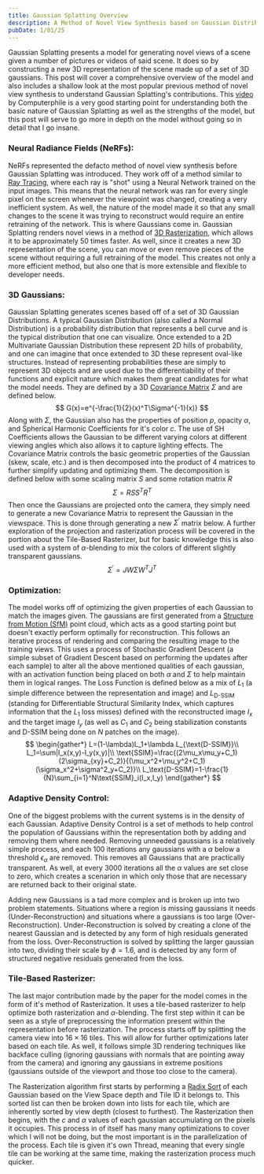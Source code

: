 ```yaml
---
title: Gaussian Splatting Overview
description: A Method of Novel View Synthesis based on Gaussian Distributions
pubDate: 1/01/25
---
```

Gaussian Splatting presents a model for generating novel views of a scene given a number of pictures or videos of said scene. It does so by constructing a new 3D representation of the scene made up of a set of 3D gaussians. This post will cover a comprehensive overview of the model and also includes a shallow look at the most popular previous method of novel view synthesis to understand Gaussian Splatting's contributions. This [video](https://youtu.be/VkIJbpdTujE?si=DzVAgB9yuRfWDDDZ) by Computerphile is a very good starting point for understanding both the basic nature of Gaussian Splatting as well as the strengths of the model, but this post will serve to go more in depth on the model without going so in detail that I go insane.

### Neural Radiance Fields (NeRFs):
NeRFs represented the defacto method of novel view synthesis before Gaussian Splatting was introduced. They work off of a method similar to [Ray Tracing](https://developer.nvidia.com/discover/ray-tracing), where each ray is "shot" using a Neural Network trained on the input images. This means that the neural network was ran for every single pixel on the screen whenever the viewpoint was changed, creating a very inefficient system. As well, the nature of the model made it so that any small changes to the scene it was trying to reconstruct would require an entire retraining of the network. This is where Gaussians come in. Gaussian Splatting renders novel views in a method of [3D Rasterization](https://www.cs.princeton.edu/courses/archive/spring20/cos426/lectures/Lecture-14.pdf), which allows it to be approximately 50 times faster. As well, since it creates a new 3D representation of the scene, you can move or even remove pieces of the scene without requiring a full retraining of the model. This creates not only a more efficient method, but also one that is more extensible and flexible to developer needs.

### 3D Gaussians:
Gaussian Splatting generates scenes based off of a set of 3D Gaussian Distributions. A typical Gaussian Distribution (also called a Normal Distribution) is a probability distribution that represents a bell curve and is the typical distribution that one can visualize. Once extended to a 2D Multivariate Gaussian Distribution these represent 2D hills of probability, and one can imagine that once extended to 3D these represent oval-like structures. Instead of representing probabilities these are simply to represent 3D objects and are used due to the differentiability of their functions and explicit nature which makes them great candidates for what the model needs. They are defined by a 3D [Covariance Matrix](https://www.geeksforgeeks.org/covariance-matrix/) $\Sigma$ and are defined below. 
$$
G(x)=e^{-\frac{1}{2}(x)^T\Sigma^{-1}(x)}
$$
Along with $\Sigma$, the Gaussian also has the properties of position $p$, opacity $\alpha$, and Spherical Harmonic Coefficients for it's color $c$. The use of SH Coefficients allows the Gaussian to be different varying colors at different viewing angles which also allows it to capture lighting effects. The Covariance Matrix controls the basic geometric properties of the Gaussian (skew, scale, etc.) and is then decomposed into the product of 4 matrices to further simplify updating and optimizing them. The decomposition is defined below with some scaling matrix $S$ and some rotation matrix $R$
$$
\Sigma=RSS^TR^T
$$
Then once the Gaussians are projected onto the camera, they simply need to generate a new Covariance Matrix to represent the Gaussian in the viewspace. This is done through generating a new $\Sigma^\prime$ matrix below. A further exploration of the projection and rasterization process will be covered in the portion about the Tile-Based Rasterizer, but for basic knowledge this is also used with a system of $\alpha$-blending to mix the colors of different slightly transparent gaussians.
$$
\Sigma^\prime=JW\Sigma W^T J^T
$$

### Optimization:
The model works off of optimizing the given properties of each Gaussian to match the images given. The gaussians are first generated from a [Structure from Motion (SfM)](https://www.mathworks.com/help/vision/ug/what-is-structure-from-motion.html) point cloud, which acts as a good starting point but doesn't exactly perform optimally for reconstruction. This follows an iterative process of rendering and comparing the resulting image to the training views. This uses a process of Stochastic Gradient Descent (a simple subset of Gradient Descent based on performing the updates after each sample) to alter all the above mentioned qualities of each gaussian, with an activation function being placed on both $\alpha$ and $\Sigma$ to help maintain them in logical ranges. The Loss Function is defined below as a mix of $L_1$ (a simple difference between the representation and image) and $L_{\text{D-SSIM}}$ (standing for Differentiable Structural Similarity Index, which captures information that the $L_1$ loss misses) defined with the reconstructed image $I_x$ and the target image $I_y$ (as well as $C_1$ and $C_2$ being stabilization constants and $\text{D-SSIM}$ being done on $N$ patches on the image).
$$
\begin{gather*}
L=(1-\lambda)L_1+\lambda L_{\text{D-SSIM}}\\
L_1=\sum|I_x(x,y)-I_y(x,y)|\\
\text{SSIM}=\frac{(2\mu_x\mu_y+C_1)(2\sigma_{xy}+C_2)}{(\mu_x^2+\mu_y^2+C_1)(\sigma_x^2+\sigma^2_y+C_2)}\\
L_\text{D-SSIM}=1-\frac{1}{N}\sum_{i=1}^N\text{SSIM}_i(I_x,I_y)
\end{gather*}
$$

### Adaptive Density Control:
One of the biggest problems with the current systems is in the density of each Gaussian. Adaptive Density Control is a set of methods to help control the population of Gaussians within the representation both by adding and removing them where needed. Removing unneeded gaussians is a relatively simple process, and each 100 iterations any gaussians with a $\alpha$ below a threshold $\epsilon_\alpha$ are removed. This removes all Gaussians that are practically transparent. As well, at every 3000 iterations all the $\alpha$ values are set close to zero, which creates a scenarion in which only those that are necessary are returned back to their original state. 

Adding new Gaussians is a tad more complex and is broken up into two problem statements. Situations where a region is missing gaussians it needs (Under-Reconstruction) and situations where a gaussians is too large (Over-Reconstruction). Under-Reconstruction is solved by creating a clone of the nearest Gaussian and is detected by any form of high residuals generated from the loss. Over-Reconstruction is solved by splitting the larger gaussian into two, dividing their scale by $\phi=1.6$, and is detected by any form of structured negative residuals generated from the loss.

### Tile-Based Rasterizer:
The last major contribution made by the paper for the model comes in the form of it's method of Rasterization. It uses a tile-based rasterizer to help optimize both rasterization and $\alpha$-blending. The first step within it can be seen as a style of preprocessing the information present within the representation before rasterization. The process starts off by splitting the camera view into $16\times 16$ tiles. This will allow for further optimizations later based on each tile. As well, it follows simple 3D rendering techniques like backface culling (ignoring gaussians with normals that are pointing away from the camera) and ignoring any gaussians in extreme positions (gaussians outside of the viewport and those too close to the camera).

The Rasterization algorithm first starts by performing a [Radix Sort](https://www.geeksforgeeks.org/radix-sort/) of each Gaussian based on the View Space depth and Tile ID it belongs to. This sorted list can then be broken down into lists for each tile, which are inherently sorted by view depth (closest to furthest). The Rasterization then begins, with the $c$ and $\alpha$ values of each gaussian accumulating on the pixels it occupies. This process in of itself has many many optimizations to cover which I will not be doing, but the most important is in the parallelization of the process. Each tile is given it's own Thread, meaning that every single tile can be working at the same time, making the rasterization process much quicker.